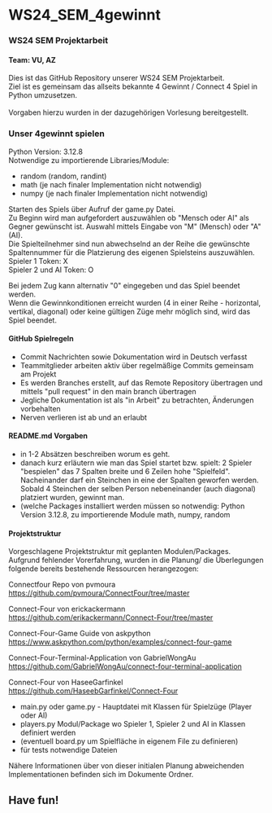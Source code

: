 # WS24_SEM_4gewinnt
### WS24 SEM Projektarbeit <br>
#### Team: VU, AZ


<p>Dies ist das GitHub Repository unserer WS24 SEM Projektarbeit.<br>
Ziel ist es gemeinsam das allseits bekannte 4 Gewinnt / Connect 4 Spiel in Python umzusetzen. <br>
<br>
Vorgaben hierzu wurden in der dazugehörigen Vorlesung bereitgestellt.<br>
</p>

### Unser 4gewinnt spielen

<p>Python Version: 3.12.8 <br>
Notwendige zu importierende Libraries/Module: <br>
<ul>
  <li>random (random, randint)</li>
  <li>math (je nach finaler Implementation nicht notwendig)</li>
  <li>numpy (je nach finaler Implementation nicht notwendig)</li>
</ul></p>
<p>Starten des Spiels über Aufruf der game.py Datei. <br>
Zu Beginn wird man aufgefordert auszuwählen ob "Mensch oder AI" als Gegner gewünscht ist. Auswahl mittels Eingabe von "M" (Mensch) oder "A" (AI). <br>
Die Spielteilnehmer sind nun abwechselnd an der Reihe die gewünschte Spaltennummer für die Platzierung des eigenen Spielsteins auszuwählen. <br>
Spieler 1 Token: X <br>
Spieler 2 und AI Token: O <br></p>
<p>Bei jedem Zug kann alternativ "0" eingegeben und das Spiel beendet werden. <br>
Wenn die Gewinnkonditionen erreicht wurden (4 in einer Reihe - horizontal, vertikal, diagonal) oder keine gültigen Züge mehr möglich sind, wird das Spiel beendet. </p>

#### GitHub Spielregeln

<ul>
<li>Commit Nachrichten sowie Dokumentation wird in Deutsch verfasst</li>
<li>Teammitglieder arbeiten aktiv über regelmäßige Commits gemeinsam am Projekt</li>
<li>Es werden Branches erstellt, auf das Remote Repository übertragen und mittels "pull request" in den main branch übertragen</li>
<li>Jegliche Dokumentation ist als "in Arbeit" zu betrachten, Änderungen vorbehalten</li>
<li>Nerven verlieren ist ab und an erlaubt</li></ul>



#### README.md Vorgaben

<ul>
<li>in 1-2 Absätzen beschreiben worum es geht.</li>
<li>danach kurz erläutern wie man das Spiel startet bzw. spielt: 2 Spieler "bespielen" das 7 Spalten breite und 6 Zeilen hohe "Spielfeld". Nacheinander darf ein Steinchen in eine der Spalten geworfen werden. Sobald 4 Steinchen der selben Person nebeneinander (auch diagonal) platziert wurden, gewinnt man.</li>
<li>(welche Packages installiert werden müssen so notwendig: Python Version 3.12.8, zu importierende Module math, numpy, random</li>
</ul>

#### Projektstruktur

<p>Vorgeschlagene Projektstruktur mit geplanten Modulen/Packages.<br>
Aufgrund fehlender Vorerfahrung, wurden in die Planung/ die Überlegungen folgende bereits bestehende Ressourcen herangezogen:<br>

Connectfour Repo von pvmoura <https://github.com/pvmoura/ConnectFour/tree/master> <br>

Connect-Four von erickackermann <https://github.com/erikackermann/Connect-Four/tree/master> <br>

Connect-Four-Game Guide von askpython <https://www.askpython.com/python/examples/connect-four-game> <br>

Connect-Four-Terminal-Application von GabrielWongAu <https://github.com/GabrielWongAu/connect-four-terminal-application> <br>

Connect-Four von HaseeGarfinkel <https://github.com/HaseebGarfinkel/Connect-Four> <br>

</p> 

<ul>
<li>main.py oder game.py - Hauptdatei mit Klassen für Spielzüge (Player oder AI)</li>
<li>players.py Modul/Package wo Spieler 1, Spieler 2 und AI in Klassen definiert werden</li>
<li>(eventuell board.py um Spielfläche in eigenem File zu definieren)</li>
<li>für tests notwendige Dateien</li>
</ul>

<p>Nähere Informationen über von dieser initialen Planung abweichenden Implementationen befinden sich im Dokumente Ordner.</p>

## Have fun!
